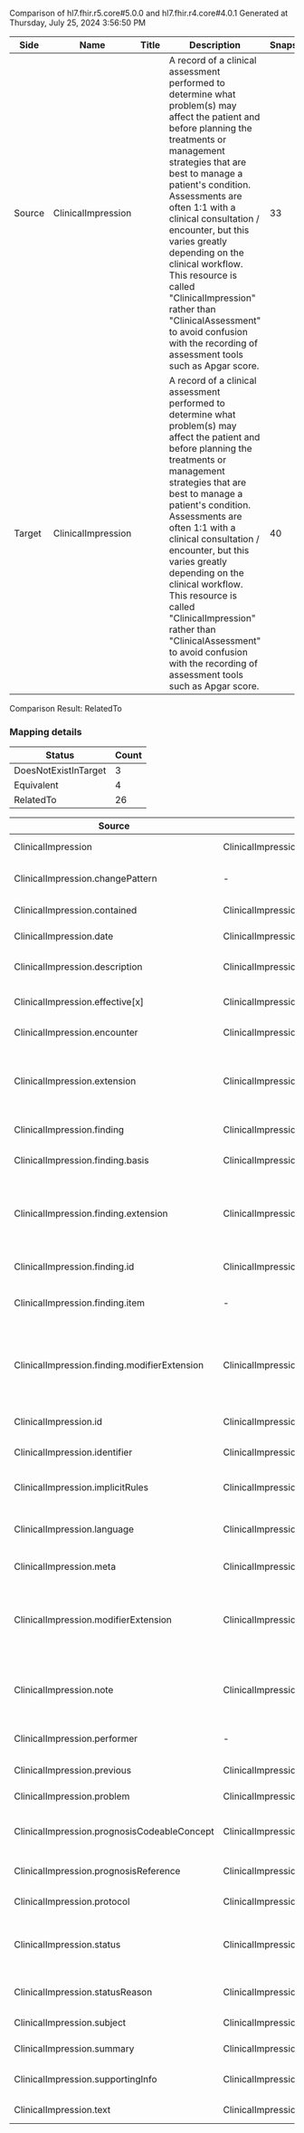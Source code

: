 Comparison of hl7.fhir.r5.core#5.0.0 and hl7.fhir.r4.core#4.0.1
Generated at Thursday, July 25, 2024 3:56:50 PM

| Side | Name | Title | Description | Snapshot | Differential |
| --- | --- | --- | --- | --- | --- |
| Source | ClinicalImpression |  | A record of a clinical assessment performed to determine what problem(s) may affect the patient and before planning the treatments or management strategies that are best to manage a patient's condition. Assessments are often 1:1 with a clinical consultation / encounter,  but this varies greatly depending on the clinical workflow. This resource is called "ClinicalImpression" rather than "ClinicalAssessment" to avoid confusion with the recording of assessment tools such as Apgar score. | 33 | 22 |
| Target | ClinicalImpression |  | A record of a clinical assessment performed to determine what problem(s) may affect the patient and before planning the treatments or management strategies that are best to manage a patient's condition. Assessments are often 1:1 with a clinical consultation / encounter,  but this varies greatly depending on the clinical workflow. This resource is called "ClinicalImpression" rather than "ClinicalAssessment" to avoid confusion with the recording of assessment tools such as Apgar score. | 40 | 26 |


Comparison Result: RelatedTo


### Mapping details

| Status | Count |
| ------ | ----- |
DoesNotExistInTarget | 3 |
Equivalent | 4 |
RelatedTo | 26 |


| Source | Target | Status | Message |
| ------ | ------ | ------ | ------- |
| ClinicalImpression | ClinicalImpression | Equivalent | R5 `ClinicalImpression` maps as Equivalent to R4 `ClinicalImpression` |
| ClinicalImpression.changePattern | - | DoesNotExistInTarget | R5 `ClinicalImpression.changePattern` does not appear in the target and has no mapping for `ClinicalImpression`. |
| ClinicalImpression.contained | ClinicalImpression.contained | Equivalent | R5 `ClinicalImpression.contained` maps as Equivalent to R4 `ClinicalImpression.contained` |
| ClinicalImpression.date | ClinicalImpression.date | Equivalent | R5 `ClinicalImpression.date` maps as Equivalent to R4 `ClinicalImpression.date` |
| ClinicalImpression.description | ClinicalImpression.description | Equivalent | R5 `ClinicalImpression.description` maps as Equivalent to R4 `ClinicalImpression.description` |
| ClinicalImpression.effective[x] | ClinicalImpression.effective[x] | Equivalent | R5 `ClinicalImpression.effective[x]` maps as Equivalent to R4 `ClinicalImpression.effective[x]` |
| ClinicalImpression.encounter | ClinicalImpression.encounter | Equivalent | R5 `ClinicalImpression.encounter` maps as Equivalent to R4 `ClinicalImpression.encounter` |
| ClinicalImpression.extension | ClinicalImpression.extension | SourceIsBroaderThanTarget | R5 `ClinicalImpression.extension` maps as SourceIsBroaderThanTarget to R4 `ClinicalImpression.extension` - extension has change due to type change: R5 `extension` `Extension` maps as SourceIsBroaderThanTarget for R4 `extension` |
| ClinicalImpression.finding | ClinicalImpression.finding | Equivalent | R5 `ClinicalImpression.finding` maps as Equivalent to R4 `ClinicalImpression.finding` |
| ClinicalImpression.finding.basis | ClinicalImpression.finding.basis | Equivalent | R5 `ClinicalImpression.finding.basis` maps as Equivalent to R4 `ClinicalImpression.finding.basis` |
| ClinicalImpression.finding.extension | ClinicalImpression.finding.extension | SourceIsBroaderThanTarget | R5 `ClinicalImpression.finding.extension` maps as SourceIsBroaderThanTarget to R4 `ClinicalImpression.finding.extension` - extension has change due to type change: R5 `extension` `Extension` maps as SourceIsBroaderThanTarget for R4 `extension` |
| ClinicalImpression.finding.id | ClinicalImpression.finding.id | Equivalent | R5 `ClinicalImpression.finding.id` maps as Equivalent to R4 `ClinicalImpression.finding.id` |
| ClinicalImpression.finding.item | - | DoesNotExistInTarget | R5 `ClinicalImpression.finding.item` does not appear in the target and has no mapping for `ClinicalImpression`. |
| ClinicalImpression.finding.modifierExtension | ClinicalImpression.finding.modifierExtension | SourceIsBroaderThanTarget | R5 `ClinicalImpression.finding.modifierExtension` maps as SourceIsBroaderThanTarget to R4 `ClinicalImpression.finding.modifierExtension` - modifierExtension has change due to type change: R5 `modifierExtension` `Extension` maps as SourceIsBroaderThanTarget for R4 `modifierExtension` |
| ClinicalImpression.id | ClinicalImpression.id | Equivalent | R5 `ClinicalImpression.id` maps as Equivalent to R4 `ClinicalImpression.id` |
| ClinicalImpression.identifier | ClinicalImpression.identifier | Equivalent | R5 `ClinicalImpression.identifier` maps as Equivalent to R4 `ClinicalImpression.identifier` |
| ClinicalImpression.implicitRules | ClinicalImpression.implicitRules | Equivalent | R5 `ClinicalImpression.implicitRules` maps as Equivalent to R4 `ClinicalImpression.implicitRules` |
| ClinicalImpression.language | ClinicalImpression.language | RelatedTo | R5 `ClinicalImpression.language` maps as RelatedTo to R4 `ClinicalImpression.language` - language changed the binding strength from Required to Preferred |
| ClinicalImpression.meta | ClinicalImpression.meta | Equivalent | R5 `ClinicalImpression.meta` maps as Equivalent to R4 `ClinicalImpression.meta` |
| ClinicalImpression.modifierExtension | ClinicalImpression.modifierExtension | SourceIsBroaderThanTarget | R5 `ClinicalImpression.modifierExtension` maps as SourceIsBroaderThanTarget to R4 `ClinicalImpression.modifierExtension` - modifierExtension has change due to type change: R5 `modifierExtension` `Extension` maps as SourceIsBroaderThanTarget for R4 `modifierExtension` |
| ClinicalImpression.note | ClinicalImpression.note | SourceIsBroaderThanTarget | R5 `ClinicalImpression.note` maps as SourceIsBroaderThanTarget to R4 `ClinicalImpression.note` - note has change due to type change: R5 `note` `Annotation` maps as SourceIsBroaderThanTarget for R4 `note` |
| ClinicalImpression.performer | - | DoesNotExistInTarget | R5 `ClinicalImpression.performer` does not appear in the target and has no mapping for `ClinicalImpression`. |
| ClinicalImpression.previous | ClinicalImpression.previous | Equivalent | R5 `ClinicalImpression.previous` maps as Equivalent to R4 `ClinicalImpression.previous` |
| ClinicalImpression.problem | ClinicalImpression.problem | Equivalent | R5 `ClinicalImpression.problem` maps as Equivalent to R4 `ClinicalImpression.problem` |
| ClinicalImpression.prognosisCodeableConcept | ClinicalImpression.prognosisCodeableConcept | Equivalent | R5 `ClinicalImpression.prognosisCodeableConcept` maps as Equivalent to R4 `ClinicalImpression.prognosisCodeableConcept` |
| ClinicalImpression.prognosisReference | ClinicalImpression.prognosisReference | Equivalent | R5 `ClinicalImpression.prognosisReference` maps as Equivalent to R4 `ClinicalImpression.prognosisReference` |
| ClinicalImpression.protocol | ClinicalImpression.protocol | Equivalent | R5 `ClinicalImpression.protocol` maps as Equivalent to R4 `ClinicalImpression.protocol` |
| ClinicalImpression.status | ClinicalImpression.status | Equivalent | R5 `ClinicalImpression.status` maps as Equivalent to R4 `ClinicalImpression.status` - status has compatible required binding for code type: http://hl7.org/fhir/ValueSet/event-status|5.0.0 and http://hl7.org/fhir/ValueSet/clinicalimpression-status|4.0.1 (Equivalent) |
| ClinicalImpression.statusReason | ClinicalImpression.statusReason | Equivalent | R5 `ClinicalImpression.statusReason` maps as Equivalent to R4 `ClinicalImpression.statusReason` |
| ClinicalImpression.subject | ClinicalImpression.subject | Equivalent | R5 `ClinicalImpression.subject` maps as Equivalent to R4 `ClinicalImpression.subject` |
| ClinicalImpression.summary | ClinicalImpression.summary | Equivalent | R5 `ClinicalImpression.summary` maps as Equivalent to R4 `ClinicalImpression.summary` |
| ClinicalImpression.supportingInfo | ClinicalImpression.supportingInfo | Equivalent | R5 `ClinicalImpression.supportingInfo` maps as Equivalent to R4 `ClinicalImpression.supportingInfo` |
| ClinicalImpression.text | ClinicalImpression.text | Equivalent | R5 `ClinicalImpression.text` maps as Equivalent to R4 `ClinicalImpression.text` |


